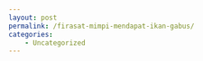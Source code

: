 ```yaml
---
layout: post
permalink: /firasat-mimpi-mendapat-ikan-gabus/
categories:
    - Uncategorized
---
```


